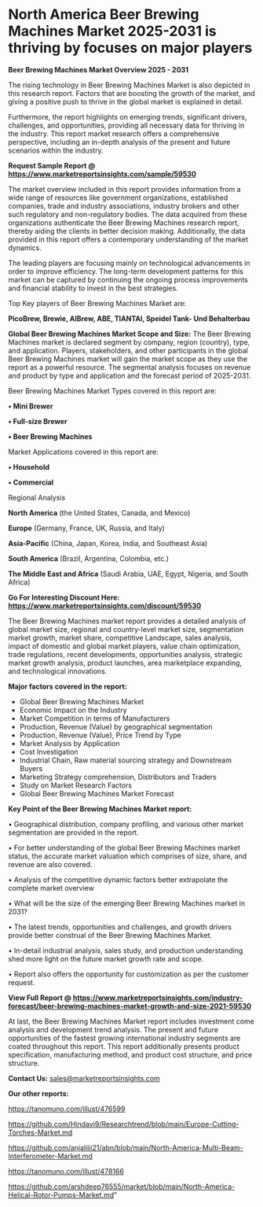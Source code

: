 # North America Beer Brewing Machines Market 2025-2031 is thriving by focuses on major players

<Strong> Beer Brewing Machines Market Overview 2025 - 2031</strong>

The rising technology in Beer Brewing Machines Market is also depicted in this research report. Factors that are boosting the growth of the market, and giving a positive push to thrive in the global market is explained in detail.

Furthermore, the report highlights on emerging trends, significant drivers, challenges, and opportunities, providing all necessary data for thriving in the industry. This report market research offers a comprehensive perspective, including an in-depth analysis of the present and future scenarios within the industry.

<strong>Request Sample Report @ <a href=https://www.marketreportsinsights.com/sample/59530>https://www.marketreportsinsights.com/sample/59530</a></strong>

The market overview included in this report provides information from a wide range of resources like government organizations, established companies, trade and industry associations, industry brokers and other such regulatory and non-regulatory bodies. The data acquired from these organizations authenticate the Beer Brewing Machines research report, thereby aiding the clients in better decision making. Additionally, the data provided in this report offers a contemporary understanding of the market dynamics.

The leading players are focusing mainly on technological advancements in order to improve efficiency. The long-term development patterns for this market can be captured by continuing the ongoing process improvements and financial stability to invest in the best strategies.

Top Key players of Beer Brewing Machines Market are:

<strong>PicoBrew, Brewie, AlBrew, ABE, TIANTAI, Speidel Tank- Und Behalterbau</strong>

<strong><b>Global Beer Brewing Machines Market Scope and Size:</b></strong>
The Beer Brewing Machines market is declared segment by company, region (country), type, and application. Players, stakeholders, and other participants in the global Beer Brewing Machines market will gain the market scope as they use the report as a powerful resource. The segmental analysis focuses on revenue and product by type and application and the forecast period of 2025-2031.

Beer Brewing Machines Market Types covered in this report are:

<strong>• Mini Brewer

• Full-size Brewer

• Beer Brewing Machines</strong>

Market Applications covered in this report are:

<strong>• Household

• Commercial</strong> 

Regional Analysis

<strong>North America</strong> (the United States, Canada, and Mexico)

<strong>Europe</strong> (Germany, France, UK, Russia, and Italy)

<strong>Asia-Pacific</strong> (China, Japan, Korea, India, and Southeast Asia)

<strong>South America</strong> (Brazil, Argentina, Colombia, etc.)

<strong>The Middle East and Africa</strong> (Saudi Arabia, UAE, Egypt, Nigeria, and South Africa)

<strong>Go For Interesting Discount Here: <a href=https://www.marketreportsinsights.com/discount/59530>https://www.marketreportsinsights.com/discount/59530</a></strong>

The Beer Brewing Machines market report provides a detailed analysis of global market size, regional and country-level market size, segmentation market growth, market share, competitive Landscape, sales analysis, impact of domestic and global market players, value chain optimization, trade regulations, recent developments, opportunities analysis, strategic market growth analysis, product launches, area marketplace expanding, and technological innovations.

<strong><b>Major factors covered in the report:</b></strong>
<ul>
  <li>Global Beer Brewing Machines Market </li>
  <li>Economic Impact on the Industry</li>
  <li>Market Competition in terms of Manufacturers</li>
  <li>Production, Revenue (Value) by geographical segmentation</li>
  <li>Production, Revenue (Value), Price Trend by Type</li>
  <li>Market Analysis by Application</li>
  <li>Cost Investigation</li>
  <li>Industrial Chain, Raw material sourcing strategy and Downstream Buyers</li>
  <li>Marketing Strategy comprehension, Distributors and Traders</li>
  <li>Study on Market Research Factors</li>
  <li>Global Beer Brewing Machines Market Forecast</li>
</ul>

<strong><b>Key Point of the Beer Brewing Machines Market report:</b></strong>

• Geographical distribution, company profiling, and various other market segmentation are provided in the report.

• For better understanding of the global Beer Brewing Machines market status, the accurate market valuation which comprises of size, share, and revenue are also covered.

• Analysis of the competitive dynamic factors better extrapolate the complete market overview

• What will be the size of the emerging Beer Brewing Machines market in 2031?

• The latest trends, opportunities and challenges, and growth drivers provide better construal of the Beer Brewing Machines Market.

• In-detail industrial analysis, sales study, and production understanding shed more light on the future market growth rate and scope.

• Report also offers the opportunity for customization as per the customer request.

<strong><b>View Full Report @ <a href=https://www.marketreportsinsights.com/industry-forecast/beer-brewing-machines-market-growth-and-size-2021-59530>https://www.marketreportsinsights.com/industry-forecast/beer-brewing-machines-market-growth-and-size-2021-59530</a></b></strong>


At last, the Beer Brewing Machines Market report includes investment come analysis and development trend analysis. The present and future opportunities of the fastest growing international industry segments are coated throughout this report. This report additionally presents product specification, manufacturing method, and product cost structure, and price structure.

<strong>Contact Us:</strong>
sales@marketreportsinsights.com

<strong>Our other reports:</strong>

<a href=https://tanomuno.com/illust/476599>https://tanomuno.com/illust/476599</a>

<a href=https://github.com/Hindavi9/Researchtrend/blob/main/Europe-Cutting-Torches-Market.md>https://github.com/Hindavi9/Researchtrend/blob/main/Europe-Cutting-Torches-Market.md</a>

<a href=https://github.com/anjaliiii21/abn/blob/main/North-America-Multi-Beam-Interferometer-Market.md>https://github.com/anjaliiii21/abn/blob/main/North-America-Multi-Beam-Interferometer-Market.md</a>

<a href=https://tanomuno.com/illust/478166>https://tanomuno.com/illust/478166</a>

<a href=https://github.com/arshdeep76555/market/blob/main/North-America-Helical-Rotor-Pumps-Market.md>https://github.com/arshdeep76555/market/blob/main/North-America-Helical-Rotor-Pumps-Market.md</a>"
